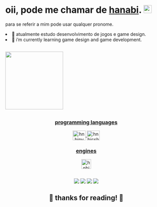 <h1>oii, pode me chamar de <a href="https://github.com/thnbi">hanabi</a>. <img src="https://media.giphy.com/media/hvRJCLFzcasrR4ia7z/giphy.gif" width="25px"> </h1>


para se referir a mim pode usar qualquer pronome.


<li>
🌱 atualmente estudo desenvolvimento de jogos e game design.</li>
<li/> 🌱 i’m currently learning game design and game development. 


  ##

<div>
  <a href="https://github.com/thnbi">
  <img height="180em" src="https://github-readme-stats.vercel.app/api?username=thnbi&show_icons=true&theme=shades-of-purple&include_all_commits=true&count_private=true"/>
   

<div
  <img height="180em" src="https://github-readme-stats.vercel.app/api/top-langs/?username=thnbi&show_icons=true&layout=compact&langs_count=7&theme=shades-of-purple"/>

  ##
 
<div align="center">

   ### programming languages 
<div align="center">

  <img align="center" alt=hnbipy height="30" width="40" src="https://cdn.jsdelivr.net/gh/devicons/devicon/icons/python/python-original.svg" />
  <img align="center" alt=hnbicsharp height="30" width="40"src="https://cdn.jsdelivr.net/gh/devicons/devicon/icons/csharp/csharp-original.svg" />
<div align="center">
 
  
 ### engines
 <div align="center">
 <img align="center" alt=hnbipy height="30" src="https://cdn.discordapp.com/attachments/821200514041511948/937059322666573845/PngItem_5356083.png" />
    </div>
   
##
    
   <div> 
  <a href="https://www.instagram.com/re_hnbi/" target="_blank"><img src="https://img.shields.io/badge/-Instagram-%23E4405F?style=for-the-badge&logo=instagram&logoColor=white" target="_blank"></a>
 	<a href="https://www.twitch.tv/hnbii" target="_blank"><img src="https://img.shields.io/badge/Twitch-9146FF?style=for-the-badge&logo=twitch&logoColor=white" target="_blank"></a>
 <a href="https://twitter.com/thnbii" target="_blank"><img src="https://img.shields.io/badge/Twitter-1DA1F2?style=for-the-badge&logo=twitter&logoColor=white" target="_blank"></a> 
  <a href="https://www.tiktok.com/@thnbi" target="_blank"><img src="https://img.shields.io/badge/TikTok-000000?style=for-the-badge&logo=tiktok&logoColor=white" target="_blank"></a> 

<div align="center">

<h2 <align="center">💖 thanks for reading! 💖
<div> 
    

